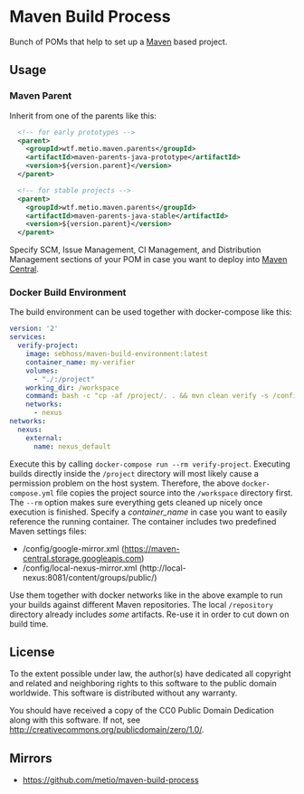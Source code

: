 # Maven Build Process

Bunch of POMs that help to set up a [Maven](http://maven.apache.org/) based project.

## Usage

### Maven Parent

Inherit from one of the parents like this:

```xml
  <!-- for early prototypes -->
  <parent>
    <groupId>wtf.metio.maven.parents</groupId>
    <artifactId>maven-parents-java-prototype</artifactId>
    <version>${version.parent}</version>
  </parent>
```

```xml
  <!-- for stable projects -->
  <parent>
    <groupId>wtf.metio.maven.parents</groupId>
    <artifactId>maven-parents-java-stable</artifactId>
    <version>${version.parent}</version>
  </parent>
```

Specify SCM, Issue Management, CI Management, and Distribution Management sections of your POM in case you want to deploy into [Maven Central](http://search.maven.org/).

### Docker Build Environment

The build environment can be used together with docker-compose like this:

```yaml
version: '2'
services:
  verify-project:
    image: sebhoss/maven-build-environment:latest
    container_name: my-verifier
    volumes:
      - "./:/project"
    working_dir: /workspace
    command: bash -c "cp -af /project/. . && mvn clean verify -s /config/local-nexus-mirror.xml -Dmaven.repo.local=/repository"
    networks:
      - nexus
networks:
  nexus:
    external:
      name: nexus_default
```

Execute this by calling `docker-compose run --rm verify-project`. Executing builds directly inside the `/project` directory will most likely cause a permission problem on the host system. Therefore, the above `docker-compose.yml` file copies the project source into the `/workspace` directory first. The `--rm` option makes sure everything gets cleaned up nicely once execution is finished. Specify a *container_name* in case you want to easily reference the running container. The container includes two predefined Maven settings files:

- /config/google-mirror.xml (https://maven-central.storage.googleapis.com)
- /config/local-nexus-mirror.xml (http://local-nexus:8081/content/groups/public/)

Use them together with docker networks like in the above example to run your builds against different Maven repositories. The local `/repository` directory already includes _some_ artifacts. Re-use it in order to cut down on build time.

## License

To the extent possible under law, the author(s) have dedicated all copyright
and related and neighboring rights to this software to the public domain
worldwide. This software is distributed without any warranty.

You should have received a copy of the CC0 Public Domain Dedication along
with this software. If not, see http://creativecommons.org/publicdomain/zero/1.0/.

## Mirrors

- https://github.com/metio/maven-build-process
